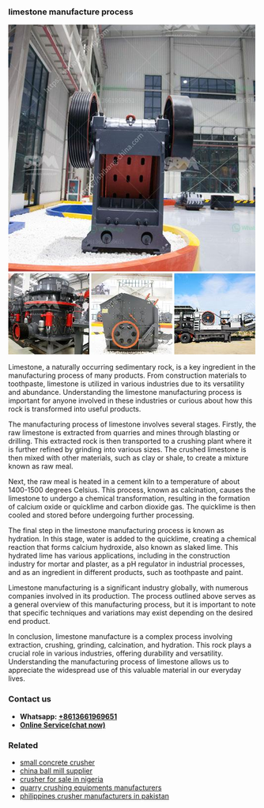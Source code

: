 <h3>limestone manufacture process</h3><img src='1708322657.jpg' alt=''><p>Limestone, a naturally occurring sedimentary rock, is a key ingredient in the manufacturing process of many products. From construction materials to toothpaste, limestone is utilized in various industries due to its versatility and abundance. Understanding the limestone manufacturing process is important for anyone involved in these industries or curious about how this rock is transformed into useful products.</p><p>The manufacturing process of limestone involves several stages. Firstly, the raw limestone is extracted from quarries and mines through blasting or drilling. This extracted rock is then transported to a crushing plant where it is further refined by grinding into various sizes. The crushed limestone is then mixed with other materials, such as clay or shale, to create a mixture known as raw meal.</p><p>Next, the raw meal is heated in a cement kiln to a temperature of about 1400-1500 degrees Celsius. This process, known as calcination, causes the limestone to undergo a chemical transformation, resulting in the formation of calcium oxide or quicklime and carbon dioxide gas. The quicklime is then cooled and stored before undergoing further processing.</p><p>The final step in the limestone manufacturing process is known as hydration. In this stage, water is added to the quicklime, creating a chemical reaction that forms calcium hydroxide, also known as slaked lime. This hydrated lime has various applications, including in the construction industry for mortar and plaster, as a pH regulator in industrial processes, and as an ingredient in different products, such as toothpaste and paint.</p><p>Limestone manufacturing is a significant industry globally, with numerous companies involved in its production. The process outlined above serves as a general overview of this manufacturing process, but it is important to note that specific techniques and variations may exist depending on the desired end product.</p><p>In conclusion, limestone manufacture is a complex process involving extraction, crushing, grinding, calcination, and hydration. This rock plays a crucial role in various industries, offering durability and versatility. Understanding the manufacturing process of limestone allows us to appreciate the widespread use of this valuable material in our everyday lives.</p><h3>Contact us</h3><ul><li><strong>Whatsapp:&nbsp;<a href="https://wa.me/8613661969651">+8613661969651</a></strong></li><li><a href="https://swt.shibang-china.com/?git&amp;zhl&amp;limestone manufacture process"><strong>Online Service(chat now)</strong></a></li></ul><h3>Related</h3><ul><li><a href='small concrete crusher.md'>small concrete crusher</a></li><li><a href='china ball mill supplier.md'>china ball mill supplier</a></li><li><a href='crusher for sale in nigeria.md'>crusher for sale in nigeria</a></li><li><a href='quarry crushing equipments manufacturers.md'>quarry crushing equipments manufacturers</a></li><li><a href='philippines crusher manufacturers in pakistan.md'>philippines crusher manufacturers in pakistan</a></li></ul>